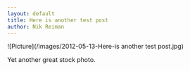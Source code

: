 ```yaml
---
layout: default
title: Here is another test post
author: Nik Reiman
---
```


![Picture](/images/2012-05-13-Here-is another test post.jpg)

Yet another great stock photo.
